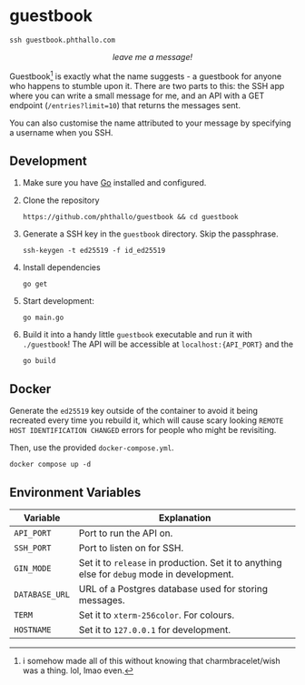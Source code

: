# guestbook

```
ssh guestbook.phthallo.com
```

<p align = "center"><i>leave me a message!</i></p>


Guestbook[^1] is exactly what the name suggests - a guestbook for anyone who happens to stumble upon it. There are two parts to this: the SSH app where you can write a small message for me, and an API with a GET endpoint (`/entries?limit=10`) that returns the messages sent.

You can also customise the name attributed to your message by specifying a username when you SSH.

## Development

1. Make sure you have [Go](https://go.dev/dl/) installed and configured.

2. Clone the repository
    ```
    https://github.com/phthallo/guestbook && cd guestbook
    ```

3. Generate a SSH key in the `guestbook` directory. Skip the passphrase.
    ```
    ssh-keygen -t ed25519 -f id_ed25519
    ```

3. Install dependencies
    ```
    go get
    ```

4. Start development: 
    ```
    go main.go 
    ```

5. Build it into a handy little `guestbook` executable and run it with `./guestbook`! The API will be accessible at `localhost:{API_PORT}` and the 
    ```
    go build 
    ```

## Docker

Generate the `ed25519` key outside of the container to avoid it being recreated every time you rebuild it, which will cause scary looking `REMOTE HOST IDENTIFICATION CHANGED` errors for people who might be revisiting.

Then, use the provided `docker-compose.yml`.

```
docker compose up -d
```


## Environment Variables
| Variable | Explanation |
| -------- | ----------- |
| `API_PORT` | Port to run the API on. |
| `SSH_PORT` | Port to listen on for SSH. |
| `GIN_MODE` | Set it to `release` in production. Set it to anything else for `debug` mode in development.
| `DATABASE_URL` | URL of a Postgres database used for storing messages. |
| `TERM` | Set it to `xterm-256color`. For colours. |
|  `HOSTNAME` | Set it to `127.0.0.1` for development. |

[^1]: i somehow made all of this without knowing that charmbracelet/wish was a thing. lol, lmao even. 